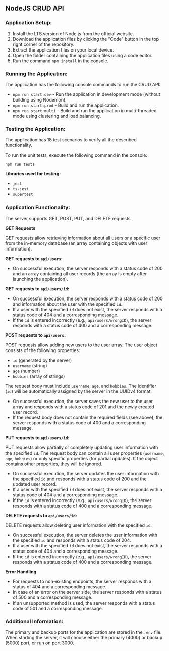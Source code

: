 ## NodeJS CRUD API

### Application Setup:

1. Install the LTS version of Node.js from the official website.
2. Download the application files by clicking the "Code" button in the top right corner of the repository.
3. Extract the application files on your local device.
4. Open the folder containing the application files using a code editor.
5. Run the command `npm install` in the console.

### Running the Application:

The application has the following console commands to run the CRUD API:

- `npm run start:dev` - Run the application in development mode (without building using Nodemon).
- `npm run start:prod` - Build and run the application.
- `npm run start:multi` - Build and run the application in multi-threaded mode using clustering and load balancing.

### Testing the Application:

The application has 18 test scenarios to verify all the described functionality.

To run the unit tests, execute the following command in the console:

`npm run tests`

**Libraries used for testing:**

- `jest`
- `ts-jest`
- `supertest`

### Application Functionality:

The server supports GET, POST, PUT, and DELETE requests.

**GET Requests**

GET requests allow retrieving information about all users or a specific user from the in-memory database (an array containing objects with user information).

**GET requests to `api/users`:**

- On successful execution, the server responds with a status code of 200 and an array containing all user records (the array is empty after launching the application).

**GET requests to `api/users/id`:**

- On successful execution, the server responds with a status code of 200 and information about the user with the specified `id`.
- If a user with the specified `id` does not exist, the server responds with a status code of 404 and a corresponding message.
- If the `id` is entered incorrectly (e.g., `api/users/wrongID`), the server responds with a status code of 400 and a corresponding message.

**POST requests to `api/users`:**

POST requests allow adding new users to the user array.
The user object consists of the following properties:

- `id` (generated by the server)
- `username` (string)
- `age` (number)
- `hobbies` (array of strings)

The request body must include `username`, `age`, and `hobbies`. The identifier (`id`) will be automatically assigned by the server in the UUIDv4 format.

- On successful execution, the server saves the new user to the user array and responds with a status code of 201 and the newly created user record.
- If the request body does not contain the required fields (see above), the server responds with a status code of 400 and a corresponding message.

**PUT requests to `api/users/id`:**

PUT requests allow partially or completely updating user information with the specified `id`.
The request body can contain all user properties (`username`, `age`, `hobbies`) or only specific properties (for partial updates). If the object contains other properties, they will be ignored.

- On successful execution, the server updates the user information with the specified `id` and responds with a status code of 200 and the updated user record.
- If a user with the specified `id` does not exist, the server responds with a status code of 404 and a corresponding message.
- If the `id` is entered incorrectly (e.g., `api/users/wrongID`), the server responds with a status code of 400 and a corresponding message.

**DELETE requests to `api/users/id`:**

DELETE requests allow deleting user information with the specified `id`.

- On successful execution, the server deletes the user information with the specified `id` and responds with a status code of 204.
- If a user with the specified `id` does not exist, the server responds with a status code of 404 and a corresponding message.
- If the `id` is entered incorrectly (e.g., `api/users/wrongID`), the server responds with a status code of 400 and a corresponding message.

**Error Handling**

- For requests to non-existing endpoints, the server responds with a status of 404 and a corresponding message.
- In case of an error on the server side, the server responds with a status of 500 and a corresponding message.
- If an unsupported method is used, the server responds with a status code of 501 and a corresponding message.

### Additional Information:

The primary and backup ports for the application are stored in the `.env` file. When starting the server, it will choose either the primary (4000) or backup (5000) port, or run on port 3000.
